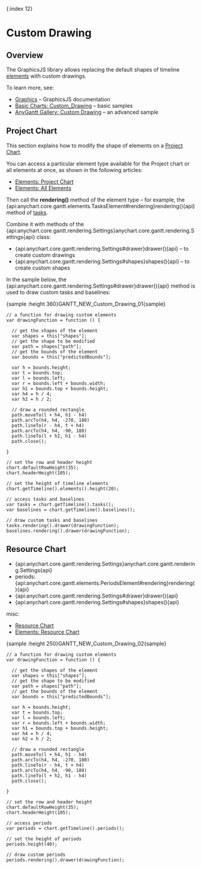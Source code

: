 {:index 12}
# Custom Drawing

## Overview

The GraphicsJS library allows replacing the default shapes of timeline [elements](Elements) with custom drawings.

To learn more, see:

* [Graphics](../Graphics) – GraphicsJS documentation
* [Basic Charts: Custom_Drawing](../Basic_Charts/Custom_Drawing) – basic samples
* [AnyGantt Gallery: Custom Drawing](https://www.anychart.com/products/anygantt/gallery/Gantt_General_Features/Custom_Drawing.php) – an advanced sample

## Project Chart

This section explains how to modify the shape of elements on a [Project Chart](Project_Chart).

You can access a particular element type available for the Project chart or all elements at once, as shown in the following articles:

* [Elements: Project Chart](Elements/Project_Chart)
* [Elements: All Elements](Elements/All_Elements)

Then call the **rendering()** method of the element type – for example, the {api:anychart.core.gantt.elements.TasksElement#rendering}rendering(){api} method of [tasks](Elements/Project_Chart#regular_tasks).

Combine it with methods of the {api:anychart.core.gantt.rendering.Settings}anychart.core.gantt.rendering.Settings{api} class:

* {api:anychart.core.gantt.rendering.Settings#drawer}drawer(){api} – to create custom drawings
* {api:anychart.core.gantt.rendering.Settings#shapes}shapes(){api} – to create custom shapes

In the sample below, the {api:anychart.core.gantt.rendering.Settings#drawer}drawer(){api} method is used to draw custom tasks and baselines:

{sample :height 360}GANTT\_NEW\_Custom\_Drawing\_01{sample}

```
// a function for drawing custom elements
var drawingFunction = function () {

  // get the shapes of the element
  var shapes = this["shapes"];
  // get the shape to be modified
  var path = shapes["path"];
  // get the bounds of the element
  var bounds = this["predictedBounds"];

  var h = bounds.height;
  var t = bounds.top;
  var l = bounds.left;
  var r = bounds.left + bounds.width;
  var h1 = bounds.top + bounds.height;    
  var h4 = h / 4;
  var h2 = h / 2;

  // draw a rounded rectangle
  path.moveTo(l + h4, h1 - h4)
  path.arcTo(h4, h4, -270, 180)
  path.lineTo(r - h4, t + h4)
  path.arcTo(h4, h4, -90, 180)
  path.lineTo(l + h2, h1 - h4)
  path.close(); 

}
```

```
// set the row and header height
chart.defaultRowHeight(35);
chart.headerHeight(105);

// set the height of timeline elements
chart.getTimeline().elements().height(20);

// access tasks and baselines
var tasks = chart.getTimeline().tasks();
var baselines = chart.getTimeline().baselines();

// draw custom tasks and baselines
tasks.rendering().drawer(drawingFunction);
baselines.rendering().drawer(drawingFunction);
```

## Resource Chart

* {api:anychart.core.gantt.rendering.Settings}anychart.core.gantt.rendering.Settings{api}
* periods: {api:anychart.core.gantt.elements.PeriodsElement#rendering}rendering(){api}
* {api:anychart.core.gantt.rendering.Settings#drawer}drawer(){api}
* {api:anychart.core.gantt.rendering.Settings#shapes}shapes(){api}

misc:

* [Resource Chart](Resource_Chart)
* [Elements: Resource Chart](Elements/Resource_Chart)


{sample :height 250}GANTT\_NEW\_Custom\_Drawing\_02{sample}

```
// a function for drawing custom elements
var drawingFunction = function () {

  // get the shapes of the element
  var shapes = this["shapes"];
  // get the shape to be modified
  var path = shapes["path"];
  // get the bounds of the element
  var bounds = this["predictedBounds"];

  var h = bounds.height;
  var t = bounds.top;
  var l = bounds.left;
  var r = bounds.left + bounds.width;
  var h1 = bounds.top + bounds.height;    
  var h4 = h / 4;
  var h2 = h / 2;

  // draw a rounded rectangle
  path.moveTo(l + h4, h1 - h4)
  path.arcTo(h4, h4, -270, 180)
  path.lineTo(r - h4, t + h4)
  path.arcTo(h4, h4, -90, 180)
  path.lineTo(l + h2, h1 - h4)
  path.close(); 

}
```

```
// set the row and header height
chart.defaultRowHeight(35);
chart.headerHeight(105);

// access periods
var periods = chart.getTimeline().periods();

// set the height of periods
periods.height(40);

// draw custom periods
periods.rendering().drawer(drawingFunction);
```